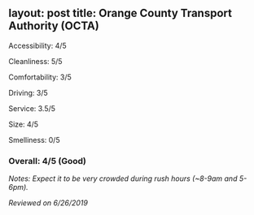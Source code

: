 layout: post
title: Orange County Transport Authority (OCTA)
---

Accessibility: 4/5

Cleanliness: 5/5

Comfortability: 3/5

Driving: 3/5

Service: 3.5/5

Size: 4/5

Smelliness: 0/5 

### Overall: 4/5 (Good)

*Notes: Expect it to be very crowded during rush hours (~8-9am and 5-6pm).*

*Reviewed on 6/26/2019*
